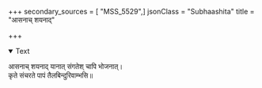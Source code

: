 +++
secondary_sources = [ "MSS_5529",]
jsonClass = "Subhaashita"
title = "आसनाच् शयनाद्"

+++

<details open><summary>Text</summary>

आसनाच् शयनाद् यानात् संगतेश् चापि भोजनात्।  
कृते संचरते पापं तैलबिन्दुरिवाम्भसि॥
</details>
